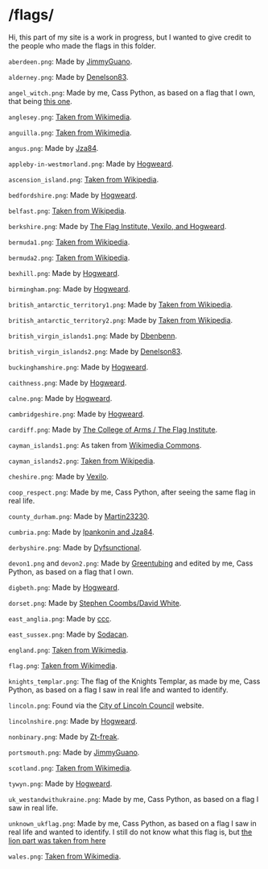 # /flags/

Hi, this part of my site is a work in progress, but I wanted to give credit to the people who made the flags in this folder.

`aberdeen.png`: Made by [JimmyGuano](https://commons.wikimedia.org/wiki/File:City_Flag_of_Aberdeen.svg).

`alderney.png`: Made by [Denelson83](https://commons.wikimedia.org/wiki/File:Flag_of_Alderney.svg).

`angel_witch.png`: Made by me, Cass Python, as based on a flag that I own, that being [this one](https://angelwitch.bandcamp.com/merch/baphomet-flag-doesnt-ship-to-uk).

`anglesey.png`: [Taken from Wikimedia](https://commons.wikimedia.org/wiki/File:Flag_of_Anglesey.svg).

`anguilla.png`: [Taken from Wikimedia](https://commons.wikimedia.org/wiki/File:Flag_of_Anguilla.svg).

`angus.png`: Made by [Jza84](https://commons.wikimedia.org/wiki/File:Flag_of_Angus.png).

`appleby-in-westmorland.png`: Made by [Hogweard](https://commons.wikimedia.org/wiki/File:Appleby-in-Westmorland_town_flag.svg).

`ascension_island.png`: [Taken from Wikipedia](https://commons.wikimedia.org/wiki/File:Flag_of_Ascension_Island.svg).

`bedfordshire.png`: Made by [Hogweard](https://commons.wikimedia.org/wiki/File:Bedfordshire_County_Flag.svg).

`belfast.png`: [Taken from Wikipedia](https://commons.wikimedia.org/wiki/File:Flag_of_Belfast.svg).

`berkshire.png`: Made by [The Flag Institute, Vexilo, and Hogweard](https://commons.wikimedia.org/wiki/File:Flag_of_Berkshire.svg).

`bermuda1.png`: [Taken from Wikipedia](https://commons.wikimedia.org/wiki/File:Flag_of_Bermuda.svg).

`bermuda2.png`: [Taken from Wikipedia](https://commons.wikimedia.org/wiki/File:Government_Ensign_of_Bermuda.svg).

`bexhill.png`: Made by [Hogweard](https://commons.wikimedia.org/wiki/File:Bexhill_town_flag.svg).

`birmingham.png`: Made by [Hogweard](https://commons.wikimedia.org/wiki/File:Flag_of_Birmingham,_United_Kingdom.svg).

`british_antarctic_territory1.png`: Made by [Taken from Wikipedia](https://commons.wikimedia.org/wiki/File:Flag_of_the_British_Antarctic_Territory.svg).

`british_antarctic_territory2.png`: Made by [Taken from Wikipedia](uhttps://commons.wikimedia.org/wiki/File:Government_Ensign_of_the_British_Antarctic_Territory.svgrl).

`british_virgin_islands1.png`: Made by [Dbenbenn](https://commons.wikimedia.org/wiki/File:Flag_of_the_British_Virgin_Islands.svg).

`british_virgin_islands2.png`: Made by [Denelson83](https://commons.wikimedia.org/wiki/File:Civil_Ensign_of_the_British_Virgin_Islands.svg).

`buckinghamshire.png`: Made by [Hogweard](https://commons.wikimedia.org/wiki/File:Wing_village_flag.svg).

`caithness.png`: Made by [Hogweard](https://commons.wikimedia.org/wiki/File:Flag_of_Caithness.svg).

`calne.png`: Made by [Hogweard](https://commons.wikimedia.org/wiki/File:Calne_town_flag.svg).

`cambridgeshire.png`: Made by [Hogweard](https://commons.wikimedia.org/wiki/File:Cambridgeshire_Flag.svg).

`cardiff.png`: Made by [The College of Arms / The Flag Institute](https://commons.wikimedia.org/wiki/File:Flag_of_Cardiff.svg).

`cayman_islands1.png`: As taken from [Wikimedia Commons](https://commons.wikimedia.org/wiki/File:Flag_of_the_Cayman_Islands.svg).

`cayman_islands2.png`: [Taken from Wikipedia](https://commons.wikimedia.org/wiki/File:Civil_Ensign_of_the_Cayman_Islands.svg).

`cheshire.png`: Made by [Vexilo](https://commons.wikimedia.org/wiki/File:Flag_of_Cheshire.svg).

`coop_respect.png`: Made by me, Cass Python, after seeing the same flag in real life.

`county_durham.png`: Made by [Martin23230](https://commons.wikimedia.org/wiki/File:Flag_of_County_Durham.svg).

`cumbria.png`: Made by [Ipankonin and Jza84](https://commons.wikimedia.org/wiki/File:County_Flag_of_Cumbria.svg).

`derbyshire.png`: Made by [Dyfsunctional](https://commons.wikimedia.org/wiki/File:Derbyshire_flag.svg).

`devon1.png` and `devon2.png`: Made by [Greentubing](https://commons.wikimedia.org/wiki/File:Flag_of_Devon.svg) and edited by me, Cass Python, as based on a flag that I own.

`digbeth.png`: Made by [Hogweard](https://commons.wikimedia.org/wiki/File:Digbeth_village_flag.svg).

`dorset.png`: Made by [Stephen Coombs/David White](https://commons.wikimedia.org/wiki/File:Saint_Wite%27s_Cross.svg).

`east_anglia.png`: Made by [ccc](https://commons.wikimedia.org/wiki/File:Flag_of_East_Anglia.svg).

`east_sussex.png`: Made by [Sodacan](https://commons.wikimedia.org/wiki/File:Flag_of_East_Sussex.svg).

`england.png`: [Taken from Wikimedia](https://commons.wikimedia.org/wiki/File:Flag_of_England.svg).

`flag.png`: [Taken from Wikimedia](https://commons.wikimedia.org/wiki/File:A_blank_flag.png).

`knights_templar.png`: The flag of the Knights Templar, as made by me, Cass Python, as based on a flag I saw in real life and wanted to identify.

`lincoln.png`: Found via the [City of Lincoln Council](https://webmicrosites.hays.co.uk/web/city-of-lincoln-council) website.

`lincolnshire.png`: Made by [Hogweard](https://commons.wikimedia.org/wiki/File:Lincolnshire_flag.svg).

`nonbinary.png`: Made by [Zt-freak](https://commons.wikimedia.org/wiki/File:Nonbinary_flag.svg).

`portsmouth.png`: Made by [JimmyGuano](https://commons.wikimedia.org/wiki/File:City_Flag_of_Portsmouth.svg).

`scotland.png`: [Taken from Wikimedia](https://commons.wikimedia.org/wiki/File:Flag_of_Scotland.svg).

`tywyn.png`: Made by [Hogweard](https://commons.wikimedia.org/wiki/File:Flag_of_Tywyn,_Wales.svg).

`uk_westandwithukraine.png`: Made by me, Cass Python, as based on a flag I saw in real life.

`unknown_ukflag.png`: Made by me, Cass Python, as based on a flag I saw in real life and wanted to identify. I still do not know what this flag is, but [the lion part was taken from here](https://commons.wikimedia.org/wiki/File:Flag_of_the_British_Army.svg)

`wales.png`: [Taken from Wikimedia](https://commons.wikimedia.org/wiki/File:Flag_of_Wales.svg).